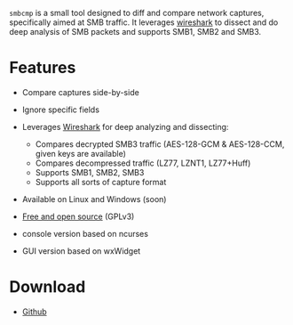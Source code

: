 
`smbcmp` is a small tool designed to diff and compare network
captures, specifically aimed at SMB traffic. It leverages
[wireshark](https://wireshark.org) to dissect and do deep analysis of
SMB packets and supports SMB1, SMB2 and SMB3.

<asciinema-player src="/demo.cast" cols="78" rows="26"></asciinema-player>

# Features

  * Compare captures side-by-side
  * Ignore specific fields
  * Leverages [Wireshark](https://wireshark.org) for deep analyzing and dissecting:
      * Compares decrypted SMB3 traffic (AES-128-GCM & AES-128-CCM, given keys are available)
      * Compares decompressed traffic (LZ77, LZNT1, LZ77+Huff)
      * Supports SMB1, SMB2, SMB3
      * Supports all sorts of capture format
  
  * Available on Linux and Windows (soon)
  * [Free and open source](https://github.com/smbcmp/smbcmp) (GPLv3)
  * console version based on ncurses
  * GUI version based on wxWidget

# Download

* [Github](https://github.com/smbcmp/smbcmp)



